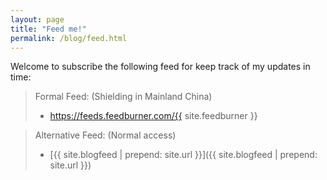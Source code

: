 ```yaml
---
layout: page
title: "Feed me!"
permalink: /blog/feed.html
---
```


Welcome to subscribe the following feed for keep track of my updates in time:

> Formal Feed: (Shielding in Mainland China)
> * <a href="https://feeds.feedburner.com/{{ site.feedburner }}" target="_blank">https://feeds.feedburner.com/{{ site.feedburner }}</a><br>

> Alternative Feed: (Normal access)
> * [{{ site.blogfeed | prepend: site.url }}]({{ site.blogfeed | prepend: site.url }})
